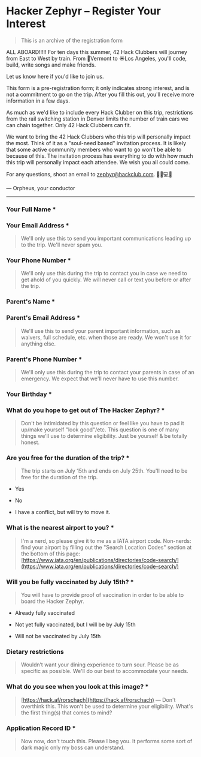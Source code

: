 # Hacker Zephyr – Register Your Interest

> This is an archive of the registration form

ALL ABOARD!!!!! For ten days this summer, 42 Hack Clubbers will journey from East to West by train. From 🌲Vermont to ☀️Los Angeles, you'll code, build, write songs and make friends. 

Let us know here if you'd like to join us. 

This form is a pre-registration form; it only indicates strong interest, and is not a commitment to go on the trip. After you fill this out, you'll receive more information in a few days.

As much as we'd like to include every Hack Clubber on this trip, restrictions from the rail switching station in Denver limits the number of train cars we can chain together. Only 42 Hack Clubbers can fit.

We want to bring the 42 Hack Clubbers who this trip will personally impact the most. Think of it as a "soul-need based" invitation process. It is likely that some active community members who want to go won't be able to because of this. The invitation process has everything to do with how much this trip will personally impact each attendee. We wish you all could come.

For any questions, shoot an email to zephyr@hackclub.com. 💖🚃💻💨

— Orpheus, your conductor

---

### Your Full Name *

### Your Email Address *

> We'll only use this to send you important communications leading up to the trip. We'll never spam you.

### Your Phone Number *

> We'll only use this during the trip to contact you in case we need to get ahold of you quickly. We will never call or text you before or after the trip.

### Parent's Name *

### Parent's Email Address * 

> We'll use this to send your parent important information, such as waivers, full schedule, etc. when those are ready. We won't use it for anything else.

### Parent's Phone Number *

> We'll only use this during the trip to contact your parents in case of an emergency. We expect that we'll never have to use this number.

### Your Birthday * 

### What do you hope to get out of The Hacker Zephyr? * 

> Don't be intimidated by this question or feel like you have to pad it up/make yourself "look good"/etc. This question is one of many things we'll use to determine eligibility. Just be yourself & be totally honest.

### Are you free for the duration of the trip? * 

> The trip starts on July 15th and ends on July 25th. You'll need to be free for the duration of the trip.

-   Yes
    
-   No
    
-   I have a conflict, but will try to move it.
    
### What is the nearest airport to you? *

> I'm a nerd, so please give it to me as a IATA airport code. Non-nerds: find your airport by filling out the "Search Location Codes" section at the bottom of this page: [https://www.iata.org/en/publications/directories/code-search/](https://www.iata.org/en/publications/directories/code-search/)

### Will you be fully vaccinated by July 15th? *

> You will have to provide proof of vaccination in order to be able to board the Hacker Zephyr.

-   Already fully vaccinated
    
-   Not yet fully vaccinated, but I will be by July 15th
    
-   Will not be vaccinated by July 15th

### Dietary restrictions

> Wouldn’t want your dining experience to turn sour. Please be as specific as possible. We'll do our best to accommodate your needs.

### What do you see when you look at this image? *

> [https://hack.af/rorschach](https://hack.af/rorschach) — Don't overthink this. This won't be used to determine your eligibility. What's the first thing(s) that comes to mind?

### Application Record ID *

> Now now, don't touch this. Please I beg you. It performs some sort of dark magic only my boss can understand.
